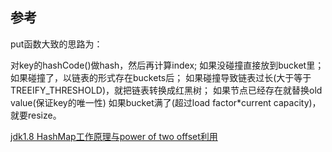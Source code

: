 ## 参考

put函数大致的思路为：

对key的hashCode()做hash，然后再计算index;
如果没碰撞直接放到bucket里；
如果碰撞了，以链表的形式存在buckets后；
如果碰撞导致链表过长(大于等于TREEIFY_THRESHOLD)，就把链表转换成红黑树；
如果节点已经存在就替换old value(保证key的唯一性)
如果bucket满了(超过load factor*current capacity)，就要resize。

[jdk1.8 HashMap工作原理与power of two offset利用](https://blog.csdn.net/qq_26222859/article/details/80669361)